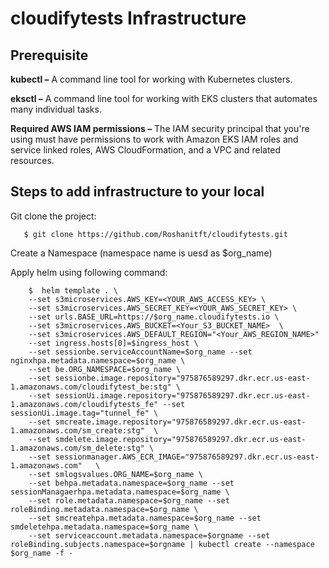 # cloudifytests Infrastructure


## Prerequisite
**kubectl –** A command line tool for working with Kubernetes clusters.

**eksctl –** A command line tool for working with EKS clusters that automates many individual tasks.

**Required AWS IAM permissions –** The IAM security principal that you're using must have permissions to work with Amazon EKS IAM roles and service linked roles, AWS CloudFormation, and a VPC and related resources.

## Steps to add infrastructure to your local

Git clone the project:

       $ git clone https://github.com/Roshanitft/cloudifytests.git
 
Create a Namespace (namespace name is uesd as $org_name)

Apply helm using following command:

        $  helm template . \
        --set s3microservices.AWS_KEY=<YOUR_AWS_ACCESS_KEY> \
        --set s3microservices.AWS_SECRET_KEY=<YOUR_AWS_SECRET_KEY> \
        --set urls.BASE_URL=https://$org_name.cloudifytests.io \
        --set s3microservices.AWS_BUCKET=<Your_S3_BUCKET_NAME>  \
        --set s3microservices.AWS_DEFAULT_REGION="<Your_AWS_REGION_NAME>"
        --set ingress.hosts[0]=$ingress_host \
        --set sessionbe.serviceAccountName=$org_name --set nginxhpa.metadata.namespace=$org_name \
        --set be.ORG_NAMESPACE=$org_name \
        --set sessionbe.image.repository="975876589297.dkr.ecr.us-east-1.amazonaws.com/cloudifytest_be:stg" \
        --set sessionUi.image.repository="975876589297.dkr.ecr.us-east-1.amazonaws.com/cloudifytests_fe" --set sessionUi.image.tag="tunnel_fe" \
        --set smcreate.image.repository="975876589297.dkr.ecr.us-east-1.amazonaws.com/sm_create:stg"  \
        --set smdelete.image.repository="975876589297.dkr.ecr.us-east-1.amazonaws.com/sm_delete:stg" \
        --set sessionmanager.AWS_ECR_IMAGE="975876589297.dkr.ecr.us-east-1.amazonaws.com"   \
        --set smlogsvalues.ORG_NAME=$org_name \
        --set behpa.metadata.namespace=$org_name --set sessionManagaerhpa.metadata.namespace=$org_name \
        --set role.metadata.namespace=$org_name --set roleBinding.metadata.namespace=$org_name \
        --set smcreatehpa.metadata.namespace=$org_name --set smdeletehpa.metadata.namespace=$org_name \
        --set serviceaccount.metadata.namespace=$orgname --set roleBinding.subjects.namespace=$orgname | kubectl create --namespace $org_name -f -
        
